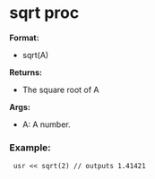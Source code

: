 # sqrt proc
**Format:**
+   sqrt(A)
<!-- -->
**Returns:**
+   The square root of A
<!-- -->
**Args:**
+   A: A number.
### Example:

``` dm
 usr << sqrt(2) // outputs 1.41421 
```
